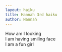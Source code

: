 ```yaml
---
layout: haiku
title: Hannah 3rd haiku
author: Hannah
---
```


How am I looking<br>
I am having smiling face<br>
I am a fun girl<br>